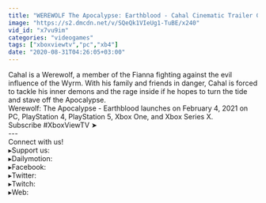 ```yaml
---
title: "WEREWOLF The Apocalypse: Earthblood - Cahal Cinematic Trailer Gamescom 2020"
image: "https://s2.dmcdn.net/v/SQeQk1VIeUg1-TuBE/x240"
vid_id: "x7vu9im"
categories: "videogames"
tags: ["xboxviewtv","pc","xb4"]
date: "2020-08-31T04:26:05+03:00"
---
```

Cahal is a Werewolf, a member of the Fianna fighting against the evil influence of the Wyrm. With his family and friends in danger, Cahal is forced to tackle his inner demons and the rage inside if he hopes to turn the tide and stave off the Apocalypse.  <br>Werewolf: The Apocalypse - Earthblood launches on February 4, 2021 on PC, PlayStation 4, PlayStation 5, Xbox One, and Xbox Series X.  <br>Subscribe #XboxViewTV ➤   <br>---  <br>Connect with us!  <br>▸Support us:   <br>▸Dailymotion:   <br>▸Facebook:   <br>▸Twitter:   <br>▸Twitch:   <br>▸Web: 
